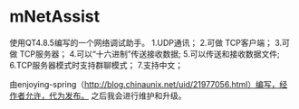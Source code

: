 # mNetAssist

使用QT4.8.5编写的一个网络调试助手。
1.UDP通讯；
2.可做 TCP客户端；
3.可做 TCP服务器；
4.可以“十六进制”传送接收数据;
5.可以传送和接收数据文件;
6.TCP服务器模式时支持群聊模式；
7.支持中文；

由enjoying-spring（http://blog.chinaunix.net/uid/21977056.html）编写，经作者允许，代为发布。 之后我会进行维护和升级。
